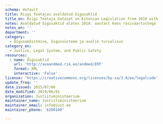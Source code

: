 ```yaml
---
schema: default
title: Riigi Teatajas avaldatud õigusaktid
title_en: Riigi Teataja dataset on Estonian Legislation from 2010 with Hash Values
notes: Avaldatud õigusaktid alates 2010. aastast koos räsiväärtustega
notes_en: ''
department: ''
category:
  - Õigusemõistmine, õigussüsteem ja avalik turvalisus
category_en:
  - Justice, Legal System, and Public Safety
resources:
  - name: Õigusaktid
    url: 'http://avaandmed.rik.ee/andmed/ERT'
    format: XML
    interactive: 'False'
license: 'https://creativecommons.org/licenses/by-sa/3.0/ee/legalcode'
update_freq: ''
date_issued: 2015/07/06
date_modified: 2019/06/01
organization: Justiitsministeerium
maintainer_name: Justiitsministeerium
maintainer_email: info@just.ee
maintainer_phone: '6208100'

---
```

